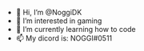 - 👋 Hi, I’m @NoggiDK
- 👀 I’m interested in gaming
- 🌱 I’m currently learning how to code
- 📫 My dicord is: NOGGI#0511

<!---
NoggiDK/NoggiDK is a ✨ special ✨ repository because its `README.md` (this file) appears on your GitHub profile.
You can click the Preview link to take a look at your changes.
--->
